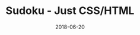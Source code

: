---
title: 'Sudoku - Just CSS/HTML'
description: 'Complete a sudoku puzzle without Javascript or server-side interaction.'
gametype: 'hard'
gameid: 59
date: 2018-06-20
tags: []
draft: false
type: 'games'
num19: [{'idx':1,'arr1':[1,2,3,4,5,6,7,8,9],'arr2':[1,2,3,4,5,6,7,8,9]},{'idx':2,'arr1':[1,2,3,4,5,6,7,8,9],'arr2':[1,2,3,4,5,6,7,8,9]},{'idx':3,'arr1':[1,2,3,4,5,6,7,8,9],'arr2':[1,2,3,4,5,6,7,8,9]},{'idx':4,'arr1':[1,2,3,4,5,6,7,8,9],'arr2':[1,2,3,4,5,6,7,8,9]},{'idx':5,'arr1':[1,2,3,4,5,6,7,8,9],'arr2':[1,2,3,4,5,6,7,8,9]},{'idx':6,'arr1':[1,2,3,4,5,6,7,8,9],'arr2':[1,2,3,4,5,6,7,8,9]},{'idx':7,'arr1':[1,2,3,4,5,6,7,8,9],'arr2':[1,2,3,4,5,6,7,8,9]},{'idx':8,'arr1':[1,2,3,4,5,6,7,8,9],'arr2':[1,2,3,4,5,6,7,8,9]},{'idx':9,'arr1':[1,2,3,4,5,6,7,8,9],'arr2':[1,2,3,4,5,6,7,8,9]}]
puzzle: [[5, 0, 0, 0, 6, 7, 0, 4, 0], [4, 0, 0, 0, 0, 0, 8, 1, 0], [2, 0, 1, 0, 0, 0, 3, 0, 0], [0, 0, 0, 0, 0, 2, 6, 0, 0], [0, 2, 0, 8, 0, 5, 0, 7, 0], [0, 0, 8, 6, 0, 0, 0, 0, 0], [0, 0, 9, 0, 0, 0, 7, 0, 6], [0, 3, 2, 0, 0, 0, 0, 0, 4], [0, 4, 0, 7, 3, 0, 0, 0, 2]]
layout: 'sudokucssstatic'
---